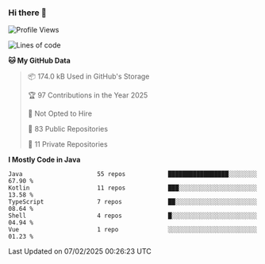### Hi there 👋


<!--START_SECTION:waka-->
![Profile Views](http://img.shields.io/badge/Profile%20Views-0-blue)

![Lines of code](https://img.shields.io/badge/From%20Hello%20World%20I%27ve%20Written-3.2%20million%20lines%20of%20code-blue)

**🐱 My GitHub Data** 

> 📦 174.0 kB Used in GitHub's Storage 
 > 
> 🏆 97 Contributions in the Year 2025
 > 
> 🚫 Not Opted to Hire
 > 
> 📜 83 Public Repositories 
 > 
> 🔑 11 Private Repositories 
 > 
**I Mostly Code in Java** 

```text
Java                     55 repos            █████████████████░░░░░░░░   67.90 % 
Kotlin                   11 repos            ███░░░░░░░░░░░░░░░░░░░░░░   13.58 % 
TypeScript               7 repos             ██░░░░░░░░░░░░░░░░░░░░░░░   08.64 % 
Shell                    4 repos             █░░░░░░░░░░░░░░░░░░░░░░░░   04.94 % 
Vue                      1 repo              ░░░░░░░░░░░░░░░░░░░░░░░░░   01.23 % 
```




 Last Updated on 07/02/2025 00:26:23 UTC
<!--END_SECTION:waka-->

